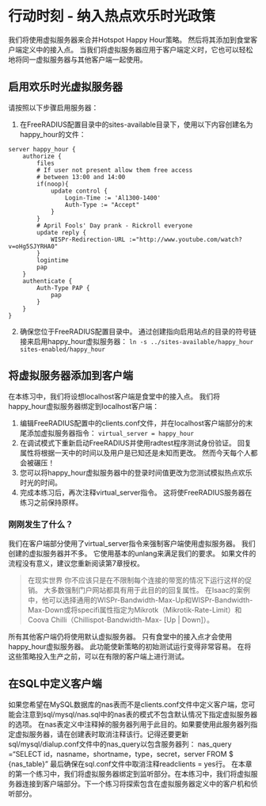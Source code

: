 # 行动时刻 - 纳入热点欢乐时光政策

我们将使用虚拟服务器来合并Hotspot Happy Hour策略。 然后将其添加到食堂客户端定义中的接入点。 当我们将虚拟服务器应用于客户端定义时，它也可以轻松地将同一虚拟服务器与其他客户端一起使用。

## 启用欢乐时光虚拟服务器
请按照以下步骤启用服务器：
1. 在FreeRADIUS配置目录中的sites-available目录下，使用以下内容创建名为happy_hour的文件：
```
server happy_hour {
	authorize {
		files
		# If user not present allow them free access
		# between 13:00 and 14:00
		if(noop){
			update control {
				Login-Time := 'Al1300-1400'
				Auth-Type := "Accept"
			}
		}
		# April Fools' Day prank - Rickroll everyone
		update reply {
			WISPr-Redirection-URL :="http://www.youtube.com/watch?v=oHg5SJYRHA0"
		}
		logintime
		pap
	}
	authenticate {
		Auth-Type PAP {
			pap
		}
	}
}
```
2. 确保您位于FreeRADIUS配置目录中。 通过创建指向启用站点的目录的符号链接来启用happy_hour虚拟服务器：
`ln -s ../sites-available/happy_hour sites-enabled/happy_hour`

## 将虚拟服务器添加到客户端
在本练习中，我们将设想localhost客户端是食堂中的接入点。 我们将happy_hour虚拟服务器绑定到localhost客户端：
1. 编辑FreeRADIUS配置中的clients.conf文件，并在localhost客户端部分的末尾添加虚拟服务器指令：
`virtual_server = happy_hour`
2. 在调试模式下重新启动FreeRADIUS并使用radtest程序测试身份验证。 回复属性将根据一天中的时间以及用户是已知还是未知而更改。 然而今天每个人都会被碾压！
3. 您可以将happy_hour虚拟服务器中的登录时间值更改为您测试模拟热点欢乐时光的时间。
4. 完成本练习后，再次注释virtual_server指令。 这将使FreeRADIUS服务器在练习之前保持原样。

### 刚刚发生了什么？
我们在客户端部分使用了virtual_server指令来强制客户端使用虚拟服务器。
我们创建的虚拟服务器并不多。 它使用基本的unlang来满足我们的要求。 如果文件的流程没有意义，建议您重新阅读第7章授权。
> 在现实世界
> 你不应该只是在不限制每个连接的带宽的情况下运行这样的促销。 大多数强制门户网站都具有用于此目的的回复属性。 在Isaac的案例中，他可以选择通用的WISPr-Bandwidth-Max-Up和WISPr-Bandwidth-Max-Down或将specifi属性指定为Mikrotk（Mikrotik-Rate-Limit）和Coova Chilli（Chillispot-Bandwidth-Max- [Up | Down]）。

所有其他客户端仍将使用默认虚拟服务器。 只有食堂中的接入点才会使用happy_hour虚拟服务器。 此功能使新策略的初始测试运行变得非常容易。 在将这些策略投入生产之前，可以在有限的客户端上进行测试。

## 在SQL中定义客户端
如果您希望在MySQL数据库的nas表而不是clients.conf文件中定义客户端，您可能会注意到sql/mysql/nas.sql中的nas表的模式不包含默认情况下指定虚拟服务器的选项。
在nas表定义中注释掉的服务器列用于此目的。如果要使用此服务器列指定虚拟服务器，请在创建表时取消注释该行。记得还要更新sql/mysql/dialup.conf文件中的nas_query以包含服务器列：
nas_query =“SELECT id，nasname，shortname，type，secret，server FROM $ {nas_table}”
最后确保在sql.conf文件中取消注释readclients = yes行。
在本章的第一个练习中，我们将虚拟服务器绑定到监听部分。在本练习中，我们将虚拟服务器连接到客户端部分。下一个练习将探索包含在虚拟服务器定义中的客户机和侦听部分。